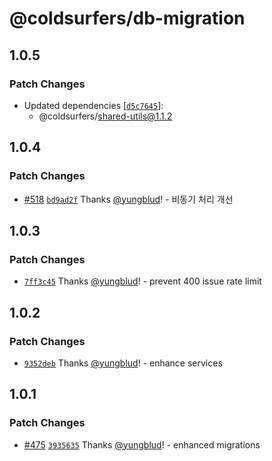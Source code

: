 # @coldsurfers/db-migration

## 1.0.5

### Patch Changes

- Updated dependencies [[`d5c7645`](https://github.com/coldsurfers/surfers-root/commit/d5c7645d71ae509ebfe1dfcbe90ee600cbbc57b0)]:
  - @coldsurfers/shared-utils@1.1.2

## 1.0.4

### Patch Changes

- [#518](https://github.com/coldsurfers/surfers-root/pull/518) [`bd9ad2f`](https://github.com/coldsurfers/surfers-root/commit/bd9ad2f1638ece045cfb7d24a09beb4ae9f3b144) Thanks [@yungblud](https://github.com/yungblud)! - 비동기 처리 개선

## 1.0.3

### Patch Changes

- [`7ff3c45`](https://github.com/coldsurfers/surfers-root/commit/7ff3c45a8c8ade2c4974c43a5d9726332d7bd934) Thanks [@yungblud](https://github.com/yungblud)! - prevent 400 issue rate limit

## 1.0.2

### Patch Changes

- [`9352deb`](https://github.com/coldsurfers/surfers-root/commit/9352debd866db52a71a77bf96b713b2a4be0f476) Thanks [@yungblud](https://github.com/yungblud)! - enhance services

## 1.0.1

### Patch Changes

- [#475](https://github.com/coldsurfers/surfers-root/pull/475) [`3935635`](https://github.com/coldsurfers/surfers-root/commit/393563531ebfbaed744ed5d4fadcf5d2b0e41d08) Thanks [@yungblud](https://github.com/yungblud)! - enhanced migrations
